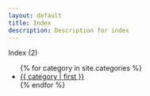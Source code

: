 ```yaml
---
layout: default
title: Index
description: Description for index
---
```

<p>Index (2)</p>

<ul>
    {% for category in site.categories %}
        <li><a href="{{ site.url }}/Web.GHP.IO/category/{{ category | first | slugify }}/index.html">{{ category | first }}</a></li>
    {% endfor %}
</ul>